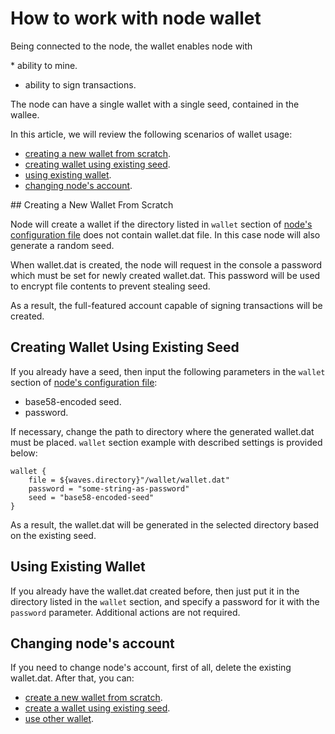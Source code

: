 # How to work with node wallet

Being connected to the node, the wallet enables node with

* ability to mine.
* ability to sign transactions.

The node can have a single wallet with a single seed, contained in the walleе.

In this article, we will review the following scenarios of wallet usage:

* [creating a new wallet from scratch](#new).
* [creating wallet using existing seed](#existing-seed).
* [using existing wallet](#existing-wallet).
* [changing node's account](#re-create).

## Creating a New Wallet From Scratch <a id="new"></a>

Node will create a wallet if the directory listed in `wallet` section of [node's configuration file](https://github.com/wavesplatform/Waves/blob/master/node/src/main/resources/application.conf) does not contain wallet.dat file. In this case node will also generate a random seed.

When wallet.dat is created, the node will request in the console a password which must be set for newly created wallet.dat. This password will be used to encrypt file contents to prevent stealing seed.

As a result, the full-featured account capable of signing transactions will be created.

## Creating Wallet Using Existing Seed <a id="existing-seed"></a>

If you already have a seed, then input the following parameters in the `wallet` section of [node's configuration file](https://github.com/wavesplatform/Waves/blob/master/node/src/main/resources/application.conf):

* base58-encoded seed.
* password.

If necessary, change the path to directory where the generated wallet.dat must be placed. `wallet` section example with described settings is provided below:

```
wallet {
    file = ${waves.directory}"/wallet/wallet.dat"
    password = "some-string-as-password"
    seed = "base58-encoded-seed"
}
```

As a result, the wallet.dat will be generated in the selected directory based on the existing seed.

## Using Existing Wallet <a id="existing-wallet"></a>

If you already have the wallet.dat created before, then just put it in the directory listed in the `wallet` section, and specify a password for it with the `password` parameter. Additional actions are not required.

## Changing node's account <a id="re-create"></a>

If you need to change node's account, first of all, delete the existing wallet.dat. After that, you can:

* [create a new wallet from scratch](#new).
* [create a wallet using existing seed](#existing-seed).
* [use other wallet](#existing-wallet).
